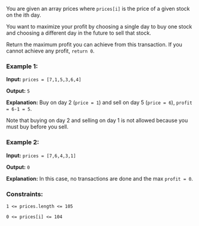 You are given an array prices where `prices[i]` is the price of a given stock on the ith day.

You want to maximize your profit by choosing a single day to buy one stock and choosing a different day in the future to sell that stock.

Return the maximum profit you can achieve from this transaction. If you cannot achieve any profit, `return 0`.

### Example 1:

**Input:** `prices = [7,1,5,3,6,4]`

**Output:** `5`

**Explanation:** Buy on day 2 (`price = 1`) and sell on day 5 (`price = 6`), `profit = 6-1 = 5`.

Note that buying on day 2 and selling on day 1 is not allowed because you must buy before you sell.

### Example 2:

**Input:** `prices = [7,6,4,3,1]`

**Output:** `0`

**Explanation:** In this case, no transactions are done and the max `profit = 0`.

### Constraints:

`1 <= prices.length <= 105`

`0 <= prices[i] <= 104`
